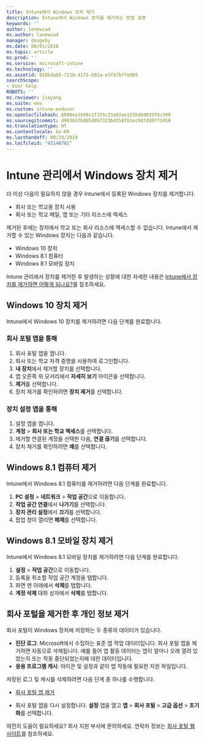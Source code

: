 ```yaml
---
title: Intune에서 Windows 장치 제거
description: Intune에서 Windows 장치를 제거하는 방법 설명
keywords: ''
author: lenewsad
ms.author: lanewsad
manager: dougeby
ms.date: 08/01/2018
ms.topic: article
ms.prod: ''
ms.service: microsoft-intune
ms.technology: ''
ms.assetid: 018bda65-7238-41f5-b92a-e5f67b7fe085
searchScope:
- User help
ROBOTS: ''
ms.reviewer: jieyang
ms.suite: ems
ms.custom: intune-enduser
ms.openlocfilehash: 6090ea3509c1f355c21e02ae155bdb9035f6c508
ms.sourcegitcommit: 490365fb8b5405f323b4358fb1ec9dfdd9ff2d58
ms.translationtype: HT
ms.contentlocale: ko-KR
ms.lasthandoff: 08/29/2018
ms.locfileid: "43148781"
---
```

# <a name="remove-your-windows-device-from-intune-management"></a>Intune 관리에서 Windows 장치 제거

더 이상 다음이 필요하지 않을 경우 Intune에서 등록된 Windows 장치를 제거합니다.  
* 회사 또는 학교용 장치 사용 
* 회사 또는 학교 메일, 앱 또는 기타 리소스에 액세스

제거된 후에는 장치에서 학교 또는 회사 리소스에 액세스할 수 없습니다. Intune에서 제거할 수 있는 Windows 장치는 다음과 같습니다.  
* Windows 10 장치 
* Windows 8.1 컴퓨터
* Windows 8.1 모바일 장치
 
Intune 관리에서 장치를 제거한 후 발생하는 상황에 대한 자세한 내용은 [Intune에서 장치를 제거하면 어떻게 되나요?](what-happens-if-you-unenroll-your-device-from-intune-windows.md)를 참조하세요.

## <a name="remove-your-windows-10-device"></a>Windows 10 장치 제거
Intune에서 Windows 10 장치를 제거하려면 다음 단계를 완료합니다.

### <a name="via-the-company-portal-app"></a>회사 포털 앱을 통해

1. 회사 포털 앱을 엽니다.
2. 회사 또는 학교 자격 증명을 사용하여 로그인합니다.
3. **내 장치**에서 제거할 장치를 선택합니다.
4. 앱 오른쪽 위 모서리에서 **자세히 보기** 아이콘을 선택합니다.
5. **제거**를 선택합니다. 
6. 장치 제거를 확인하려면 **장치 제거**를 선택합니다.

### <a name="via-device-settings-app"></a>장치 설정 앱을 통해
1. 설정 앱을 엽니다. 
2. **계정** > **회사 또는 학교 액세스**를 선택합니다.
3. 제거할 연결된 계정을 선택한 다음, **연결 끊기**를 선택합니다.
4. 장치 제거를 확인하려면 **예**를 선택합니다.

## <a name="remove-your-windows-81-computer"></a>Windows 8.1 컴퓨터 제거
Intune에서 Windows 8.1 컴퓨터를 제거하려면 다음 단계를 완료합니다.

1.  **PC 설정** > **네트워크** > **작업 공간**으로 이동합니다.
2.  **작업 공간 연결**에서 **나가기**를 선택합니다.
3.  **장치 관리 설정**에서 **끄기**를 선택합니다.
4.  팝업 창이 열리면 **해제**를 선택합니다.

## <a name="remove-your-windows-81-mobile-device"></a>Windows 8.1 모바일 장치 제거
Intune에서 Windows 8.1 모바일 장치를 제거하려면 다음 단계를 완료합니다.

1.  **설정** > **작업 공간**으로 이동합니다.
2.  등록을 취소할 작업 공간 계정을 탭합니다.
3.  화면 맨 아래에서 **삭제**를 탭합니다.
4.  **계정 삭제** 대화 상자에서 **삭제**를 탭합니다.  
## <a name="removing-your-personal-information-after-removing-the-company-portal"></a>회사 포털을 제거한 후 개인 정보 제거
회사 포털이 Windows 장치에 저장하는 두 종류의 데이터가 있습니다.

-   **진단 로그**: Microsoft에서 수집하는 표준 앱 작업 데이터입니다. 회사 포털 앱을 제거하면 자동으로 삭제됩니다. 예를 들어 앱 활동 데이터는 앱이 얼마나 오래 열려 있었는지 또는 작동 중단되었는지에 대한 데이터입니다.
-   **응용 프로그램 캐시**: 아이콘 및 설정과 같이 앱 작동에 필요한 지원 파일입니다.

저장된 로그 및 캐시를 삭제하려면 다음 단계 중 하나를 수행합니다.

* [회사 포털 앱 제거](https://support.microsoft.com/help/4028003/windows-10-uninstall-apps-and-programs) 

* 회사 포털 앱을 다시 설정합니다. **설정** 앱을 열고 **앱** > **회사 포털** > **고급 옵션** > **초기화**를 선택합니다. 

여전히 도움이 필요하세요? 회사 지원 부서에 문의하세요. 연락처 정보는 [회사 포털 웹 사이트](https://go.microsoft.com/fwlink/?linkid=2010980)를 참조하세요.
